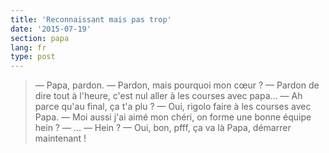 ```yaml
---
title: 'Reconnaissant mais pas trop'
date: '2015-07-19'
section: papa
lang: fr
type: post
---
```


> — Papa, pardon.
> — Pardon, mais pourquoi mon cœur ?
> — Pardon de dire tout à l'heure, c'est nul aller à les courses avec papa...
> — Ah parce qu'au final, ça t'a plu ?
> — Oui, rigolo faire à les courses avec Papa.
> — Moi aussi j'ai aimé mon chéri, on forme une bonne équipe hein ?
> — ...
> — Hein ?
> — Oui, bon, pfff, ça va là Papa, démarrer maintenant !

